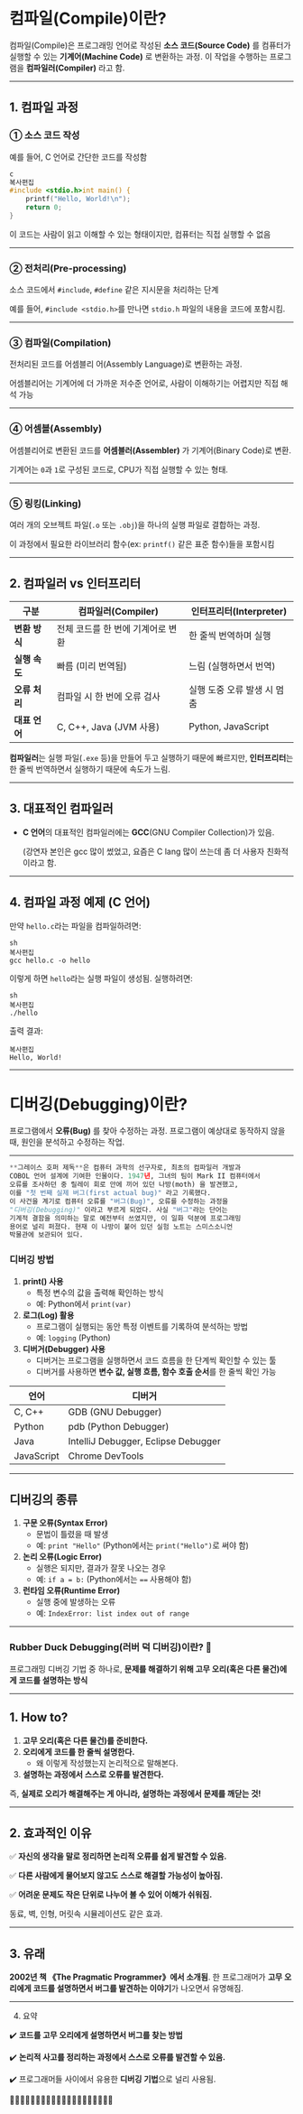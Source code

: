 # **컴파일(Compile)이란?**

컴파일(Compile)은 프로그래밍 언어로 작성된 **소스 코드(Source Code)** 를 컴퓨터가 실행할 수 있는 **기계어(Machine Code)** 로 변환하는 과정. 이 작업을 수행하는 프로그램을 **컴파일러(Compiler)** 라고 함.

---

## **1. 컴파일 과정**

### **① 소스 코드 작성**

예를 들어, C 언어로 간단한 코드를 작성함

```c
c
복사편집
#include <stdio.h>int main() {
    printf("Hello, World!\n");
    return 0;
}

```

이 코드는 사람이 읽고 이해할 수 있는 형태이지만, 컴퓨터는 직접 실행할 수 없음

---

### **② 전처리(Pre-processing)**

소스 코드에서 `#include`, `#define` 같은 지시문을 처리하는 단계

예를 들어, `#include <stdio.h>`를 만나면 `stdio.h` 파일의 내용을 코드에 포함시킴.

---

### **③ 컴파일(Compilation)**

전처리된 코드를 어셈블리 어(Assembly Language)로 변환하는 과정.

어셈블리어는 기계어에 더 가까운 저수준 언어로, 사람이 이해하기는 어렵지만 직접 해석 가능

---

### **④ 어셈블(Assembly)**

어셈블리어로 변환된 코드를 **어셈블러(Assembler)** 가 기계어(Binary Code)로 변환.

기계어는 `0`과 `1`로 구성된 코드로, CPU가 직접 실행할 수 있는 형태.

---

### **⑤ 링킹(Linking)**

여러 개의 오브젝트 파일(`.o` 또는 `.obj`)을 하나의 실행 파일로 결합하는 과정.

이 과정에서 필요한 라이브러리 함수(ex: `printf()` 같은 표준 함수)들을 포함시킴

---

## **2. 컴파일러 vs 인터프리터**

| **구분** | **컴파일러(Compiler)** | **인터프리터(Interpreter)** |
| --- | --- | --- |
| **변환 방식** | 전체 코드를 한 번에 기계어로 변환 | 한 줄씩 번역하며 실행 |
| **실행 속도** | 빠름 (미리 번역됨) | 느림 (실행하면서 번역) |
| **오류 처리** | 컴파일 시 한 번에 오류 검사 | 실행 도중 오류 발생 시 멈춤 |
| **대표 언어** | C, C++, Java (JVM 사용) | Python, JavaScript |

**컴파일러**는 실행 파일(`.exe` 등)을 만들어 두고 실행하기 때문에 빠르지만, **인터프리터**는 한 줄씩 번역하면서 실행하기 때문에 속도가 느림.

---

## **3. 대표적인 컴파일러**

- **C 언어**의 대표적인 컴파일러에는 **GCC**(GNU Compiler Collection)가 있음.
    
    (강연자 본인은 gcc 많이 썼었고, 요즘은 C lang 많이 쓰는데 좀 더 사용자 친화적이라고 함. 
    

---

## **4. 컴파일 과정 예제 (C 언어)**

만약 `hello.c`라는 파일을 컴파일하려면:

```
sh
복사편집
gcc hello.c -o hello

```

이렇게 하면 `hello`라는 실행 파일이 생성됨. 실행하려면:

```
sh
복사편집
./hello

```

출력 결과:

```
복사편집
Hello, World!

```

---

# **디버깅(Debugging)이란?**

프로그램에서 **오류(Bug)** 를 찾아 수정하는 과정. 프로그램이 예상대로 동작하지 않을 때, 원인을 분석하고 수정하는 작업. 

---

```python
**그레이스 호퍼 제독**은 컴퓨터 과학의 선구자로, 최초의 컴파일러 개발과
COBOL 언어 설계에 기여한 인물이다. 1947년, 그녀의 팀이 Mark II 컴퓨터에서
오류를 조사하던 중 릴레이 회로 안에 끼어 있던 나방(moth) 을 발견했고, 
이를 "첫 번째 실제 버그(first actual bug)" 라고 기록했다. 
이 사건을 계기로 컴퓨터 오류를 "버그(Bug)", 오류를 수정하는 과정을
"디버깅(Debugging)" 이라고 부르게 되었다. 사실 "버그"라는 단어는
기계적 결함을 의미하는 말로 예전부터 쓰였지만, 이 일화 덕분에 프로그래밍
용어로 널리 퍼졌다. 현재 이 나방이 붙어 있던 실험 노트는 스미스소니언
박물관에 보관되어 있다.
```

### **디버깅 방법**

1. **print() 사용**
    - 특정 변수의 값을 출력해 확인하는 방식
    - 예: Python에서 `print(var)`
2. **로그(Log) 활용**
    - 프로그램이 실행되는 동안 특정 이벤트를 기록하여 분석하는 방법
    - 예: `logging` (Python)
3. **디버거(Debugger) 사용**
    - 디버거는 프로그램을 실행하면서 코드 흐름을 한 단계씩 확인할 수 있는 툴
    - 디버거를 사용하면 **변수 값, 실행 흐름, 함수 호출 순서**를 한 줄씩 확인 가능

| **언어** | **디버거** |
| --- | --- |
| C, C++ | GDB (GNU Debugger) |
| Python | pdb (Python Debugger) |
| Java | IntelliJ Debugger, Eclipse Debugger |
| JavaScript | Chrome DevTools |

---

## **디버깅의 종류**

1. **구문 오류(Syntax Error)**
    - 문법이 틀렸을 때 발생
    - 예: `print "Hello"` (Python에서는 `print("Hello")`로 써야 함)
2. **논리 오류(Logic Error)**
    - 실행은 되지만, 결과가 잘못 나오는 경우
    - 예: `if a = b:` (Python에서는 `==` 사용해야 함)
3. **런타임 오류(Runtime Error)**
    - 실행 중에 발생하는 오류
    - 예: `IndexError: list index out of range`

---

### **Rubber Duck Debugging(러버 덕 디버깅)이란?** 🦆

프로그래밍 디버깅 기법 중 하나로, **문제를 해결하기 위해 고무 오리(혹은 다른 물건)에게 코드를 설명하는 방식**

---

## **1. How to?**

1. **고무 오리(혹은 다른 물건)를 준비한다.**
2. **오리에게 코드를 한 줄씩 설명한다.**
    - 왜 이렇게 작성했는지 논리적으로 말해본다.
3. **설명하는 과정에서 스스로 오류를 발견한다.**

즉, **실제로 오리가 해결해주는 게 아니라, 설명하는 과정에서 문제를 깨닫는 것!**

---

## **2. 효과적인 이유**

✅ **자신의 생각을 말로 정리하면 논리적 오류를 쉽게 발견할 수 있음.**

✅ **다른 사람에게 물어보지 않고도 스스로 해결할 가능성이 높아짐.**

✅ **어려운 문제도 작은 단위로 나누어 볼 수 있어 이해가 쉬워짐.**

동료, 벽, 인형, 머릿속 시뮬레이션도 같은 효과.

---

## **3. 유래**

**2002년 책 《The Pragmatic Programmer》에서 소개됨**. 한 프로그래머가 **고무 오리에게 코드를 설명하면서 버그를 발견하는 이야기**가 나오면서 유명해짐.

---

4. 요약

✔️ **코드를 고무 오리에게 설명하면서 버그를 찾는 방법**

✔️ **논리적 사고를 정리하는 과정에서 스스로 오류를 발견할 수 있음.**

✔️ 프로그래머들 사이에서 유용한 **디버깅 기법**으로 널리 사용됨.

🦆🦆🦆🦆🦆🦆🦆🦆🦆🦆🦆🦆🦆🦆🦆🦆🦆🦆🦆🦆